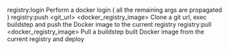 
registry:login                                  Perform a docker login ( all the remaining args are propagated )
registry:push <git_url> <docker_registry_image> Clone a git url, exec buildstep and push the Docker image to the current registry
registry:pull <app> <docker_registry_image>     Pull a buildstep built Docker image from the current registry and deploy